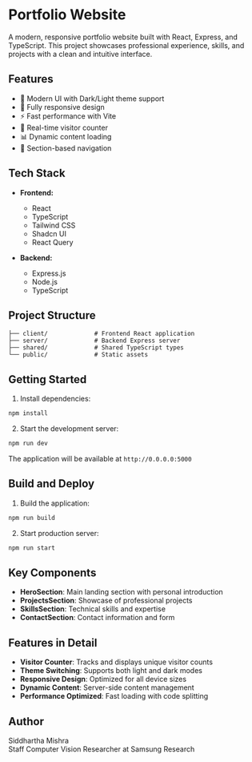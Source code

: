 # Portfolio Website

A modern, responsive portfolio website built with React, Express, and TypeScript. This project showcases professional experience, skills, and projects with a clean and intuitive interface.

## Features

- 🎨 Modern UI with Dark/Light theme support
- 📱 Fully responsive design
- ⚡ Fast performance with Vite
- 🔄 Real-time visitor counter
- 📊 Dynamic content loading
- 🎯 Section-based navigation

## Tech Stack

- **Frontend:**
  - React
  - TypeScript
  - Tailwind CSS
  - Shadcn UI
  - React Query

- **Backend:**
  - Express.js
  - Node.js
  - TypeScript

## Project Structure

```
├── client/             # Frontend React application
├── server/             # Backend Express server
├── shared/             # Shared TypeScript types
└── public/             # Static assets
```

## Getting Started

1. Install dependencies:
```bash
npm install
```

2. Start the development server:
```bash
npm run dev
```

The application will be available at `http://0.0.0.0:5000`

## Build and Deploy

1. Build the application:
```bash
npm run build
```

2. Start production server:
```bash
npm run start
```

## Key Components

- **HeroSection**: Main landing section with personal introduction
- **ProjectsSection**: Showcase of professional projects
- **SkillsSection**: Technical skills and expertise
- **ContactSection**: Contact information and form

## Features in Detail

- **Visitor Counter**: Tracks and displays unique visitor counts
- **Theme Switching**: Supports both light and dark modes
- **Responsive Design**: Optimized for all device sizes
- **Dynamic Content**: Server-side content management
- **Performance Optimized**: Fast loading with code splitting

## Author

Siddhartha Mishra  
Staff Computer Vision Researcher at Samsung Research
